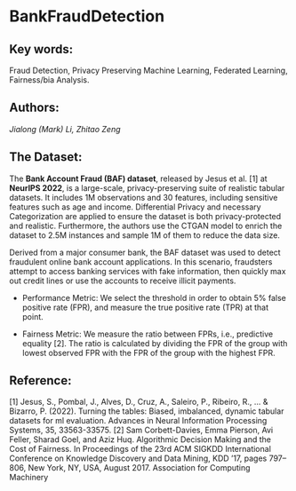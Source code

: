 # BankFraudDetection

## Key words:
Fraud Detection, Privacy Preserving Machine Learning, Federated Learning, Fairness/bia Analysis.

## Authors:
*Jialong (Mark) Li, Zhitao Zeng*

## The Dataset:
The **Bank Account Fraud (BAF) dataset**, released by Jesus et al. [1] at **NeurIPS 2022**, is a large-scale, privacy-preserving suite of realistic tabular datasets. It includes 1M observations and 30 features, including sensitive features such as age and income. Differential Privacy and necessary Categorization are applied to ensure the dataset is both privacy-protected and realistic. Furthermore, the authors use the CTGAN model to enrich the dataset to 2.5M instances and sample 1M of them to reduce the data size.

Derived from a major consumer bank, the BAF dataset was used to detect fraudulent online bank account applications. In this scenario, fraudsters attempt to access banking services with fake information, then quickly max out credit lines or use the accounts to receive illicit payments.

* Performance Metric:
We select the threshold in order to obtain 5% false positive rate (FPR), and measure the true positive rate (TPR) at that point.

* Fairness Metric:
We measure the ratio between FPRs, i.e., predictive equality [2]. The ratio is calculated by dividing the FPR of the group with lowest observed FPR with the FPR of the group with the highest FPR.

## Reference:
[1] Jesus, S., Pombal, J., Alves, D., Cruz, A., Saleiro, P., Ribeiro, R., ... & Bizarro, P. (2022). Turning the tables: Biased, imbalanced, dynamic tabular datasets for ml evaluation. Advances in Neural Information Processing Systems, 35, 33563-33575.
[2] Sam Corbett-Davies, Emma Pierson, Avi Feller, Sharad Goel, and Aziz Huq. Algorithmic Decision Making and the Cost of Fairness. In Proceedings of the 23rd ACM SIGKDD International Conference on Knowledge Discovery and Data Mining, KDD ’17, pages 797–806, New York, NY, USA, August 2017. Association for Computing Machinery
